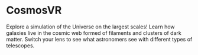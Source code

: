 # CosmosVR
Explore a simulation of the Universe on the largest scales! Learn how galaxies live in the cosmic web formed of filaments and clusters of dark matter. Switch your lens to see what astronomers see with different types of telescopes.
